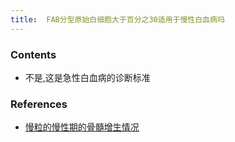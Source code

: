 ```yaml
---
title:  FAB分型原始白细胞大于百分之30适用于慢性白血病吗
--- 
```


### Contents
- 不是,这是急性白血病的诊断标准

### References
- [慢粒的慢性期的骨髓增生情况](/慢粒的慢性期的骨髓增生情况)
